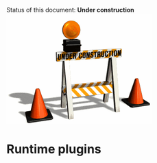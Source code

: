 Status of this document: **Under construction**
![](../_assets/under-construction-flashing-barracade-animation.gif)

# Runtime plugins

